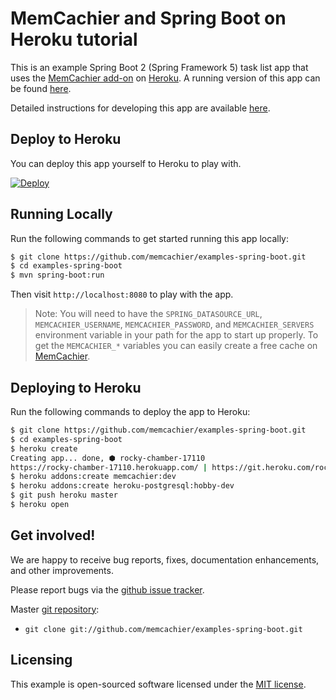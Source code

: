 # MemCachier and Spring Boot on Heroku tutorial

This is an example Spring Boot 2 (Spring Framework 5) task list app that uses
the [MemCachier add-on](https://addons.heroku.com/memcachier) on
[Heroku](http://www.heroku.com/). A running version of this app can be
found [here](http://memcachier-examples-spring.herokuapp.com).

Detailed instructions for developing this app are available
[here](https://devcenter.heroku.com/articles/spring-boot-memcache).

## Deploy to Heroku

You can deploy this app yourself to Heroku to play with.

[![Deploy](https://www.herokucdn.com/deploy/button.png)](https://heroku.com/deploy)

## Running Locally

Run the following commands to get started running this app locally:

```sh
$ git clone https://github.com/memcachier/examples-spring-boot.git
$ cd examples-spring-boot
$ mvn spring-boot:run
```

Then visit `http://localhost:8080` to play with the app.

>Note: You will need to have the `SPRING_DATASOURCE_URL`, `MEMCACHIER_USERNAME`,
>`MEMCACHIER_PASSWORD`, and `MEMCACHIER_SERVERS` environment variable in your
>path for the app to start up properly. To get the `MEMCACHIER_*` variables you
>can easily create a free cache on [MemCachier](https://www.memcachier.com/).

## Deploying to Heroku

Run the following commands to deploy the app to Heroku:

```sh
$ git clone https://github.com/memcachier/examples-spring-boot.git
$ cd examples-spring-boot
$ heroku create
Creating app... done, ⬢ rocky-chamber-17110
https://rocky-chamber-17110.herokuapp.com/ | https://git.heroku.com/rocky-chamber-17110.git
$ heroku addons:create memcachier:dev
$ heroku addons:create heroku-postgresql:hobby-dev
$ git push heroku master
$ heroku open
```

## Get involved!

We are happy to receive bug reports, fixes, documentation enhancements,
and other improvements.

Please report bugs via the
[github issue tracker](http://github.com/memcachier/examples-spring-boot/issues).

Master [git repository](http://github.com/memcachier/examples-spring-boot):

* `git clone git://github.com/memcachier/examples-spring-boot.git`

## Licensing

This example is open-sourced software licensed under the
[MIT license](https://opensource.org/licenses/MIT).
